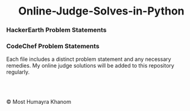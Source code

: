
<div align="center">
  <h1>Online-Judge-Solves-in-Python</h1>
</div>


 <h3>HackerEarth Problem Statements</h3>
 <h3>CodeChef Problem Statements</h3>
 

 <p>Each file includes a distinct problem statement and any necessary remedies. My online judge solutions will be added to this repository regularly.</p>
 
 </br>
 </br>

© Most Humayra Khanom
</div>
